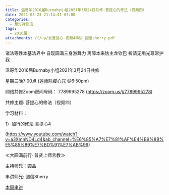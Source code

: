 ```yaml
---
title: 温哥华2016届Burnaby小组2021年3月24日共修-菩提心的修法（视频四）
date: 2021-03-23 21:14:41-07:00
categories:
  - 慧灯禅修班
tags:
  - 2016届
attachments: /f/up/发菩提心-视频4串讲_圆信sherry.pdf
---
```

诸法等性本基法界中 自现圆满三身游舞力 离障本来怙主龙钦巴 祈请无垢光尊常护我

温哥华2016届Burnaby小组2021年3月24日共修 

星期三晚7:00点 (莲师除疫心咒 @6:50pm)

网络共修Zoom房间号码： 7789995278 (<https://zoom.us/j/7789995278>)

共修主题: 菩提心的修法（视频四）


学习材料：

1）加行的修法 菩提心4

(<https://www.youtube.com/watch?v=a3XmnND4Ld4&ab_channel=%E6%85%A7%E7%81%AF%E4%B9%8B%E5%85%89%E7%BD%91%E7%AB%99>)


≪大圆满前行∙ 普贤上师言教≫ 　


主持师兄：圆晶

串讲师兄: 圆信Sherry

[本周串讲](https://s3.ap-northeast-1.wasabisys.com/hdcx/hdv/f/up/发菩提心-视频4串讲_圆信sherry.pdf)